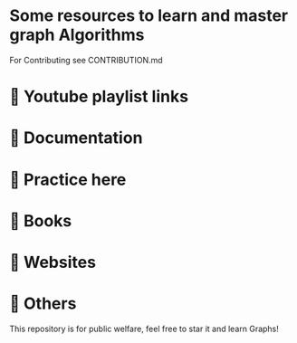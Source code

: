 # Some resources to learn and master graph Algorithms

For Contributing see CONTRIBUTION.md

# 🚀 Youtube playlist links

# 🚀 Documentation

# 🚀 Practice here

# 🚀 Books

# 🚀 Websites

# 🚀 Others


This repository is for public welfare, feel free to star it and learn Graphs!
